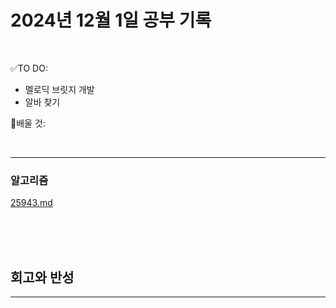 # 2024년 12월 1일 공부 기록 

<br>

✅TO DO: 

- 멜로딕 브릿지 개발
- 알바 찾기

💭배울 것:


<br>

---







### 알고리즘

[25943.md](..%2F..%2F..%2FAlgorithm%2FSolvedProblem%2F%EB%9E%9C%EB%8D%A4%EB%A7%88%EB%9D%BC%ED%86%A4%2F021%7E040%2F%EC%BD%94%EC%8A%A4-026%2F25943%2F25943.md)

<br><br><br>





## 회고와 반성

---

